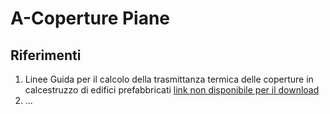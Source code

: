 # A-Coperture Piane
## Riferimenti

 1. Linee Guida per il calcolo della trasmittanza termica delle coperture in calcestruzzo di edifici prefabbricati [link non disponibile per il download]()
 1. ...
 
